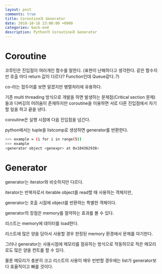 ```yaml
---
layout: post
comments: true
title: Coroutine과 Generator
date: 2018-10-16 23:00:00 +0900
categories: back-end
description: Python의 Coroutine과 Generator
---
```


# Coroutine

코루틴은 진입점이 여러개인 함수를 말한다. (표현이 난해하다고 생각한다. 같은 함수지만 호출 마다 return 값이 다르다? Function인데 Queue같다..?)

co-라는 접두어를 보면 알겠지만 병렬처리에 유용하다.

기존 multi threading 방식으로 개발을 하면 발생하는 문제점(Critical section 문제)들과 디버깅의 어려움이 존재하지만 coroutine을 이용하면 서로 다른 진입점에서 자기 할 일을 하고 끝을 낸다.

coroutine은 실행 시점에 다음 진입점을 넘긴다.

python에서는 tuple을  listcomp로 생성하면 generator를 반환한다.

```bash
>>> example = (i for i in range(5))
>>> example
<generator object <genexpr> at 0x104362938>
```

# Generator

generator는 iterator와 비슷하지만 다르다.

iterator는 반복자로서 iterable object를 read할 때 사용하는 객체지만,

generator는 호출 시점에 object를 반환하는 특별한 객체이다.

generator의 장점은 memory를 절약하는 효과를 볼 수 있다.

리스트는 memory에 데이터를 load한다.

리스트에 많은 양을 담아서 사용할 경우 한정된 memory 환경에서 문제를 야기한다.

그러나 generator는 사용시점에 메모리를 점유하는 방식으로 작동하므로 적은 메모리로도 많은 양을 컨트롤 할 수 있다.

물론 메모리가 충분히 크고 리스트의 사용이 매우 빈번할 경우에는 list가 generator보다 효율적이고 빠를 것이다.




